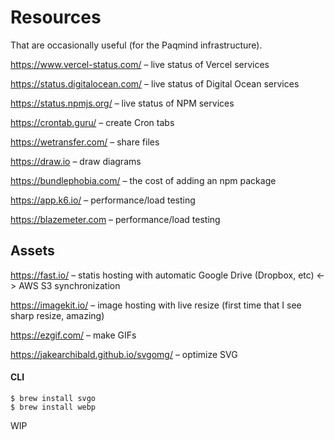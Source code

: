 # Resources

That are occasionally useful (for the Paqmind infrastructure).

https://www.vercel-status.com/ – live status of Vercel services 

https://status.digitalocean.com/ – live status of Digital Ocean services

https://status.npmjs.org/ – live status of NPM services

https://crontab.guru/ – create Cron tabs

https://wetransfer.com/ – share files 

https://draw.io – draw diagrams

https://bundlephobia.com/ – the cost of adding an npm package

https://app.k6.io/ – performance/load testing

https://blazemeter.com – performance/load testing

## Assets

https://fast.io/ – statis hosting with automatic Google Drive (Dropbox, etc) <-> AWS S3 synchronization

https://imagekit.io/ – image hosting with live resize (first time that I see sharp resize, amazing)

https://ezgif.com/ – make GIFs

https://jakearchibald.github.io/svgomg/ – optimize SVG

#### CLI 

```
$ brew install svgo
$ brew install webp
```

WIP

